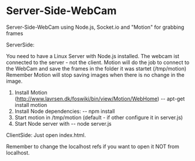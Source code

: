 Server-Side-WebCam
==================

Server-Side-WebCam using Node.js, Socket.io and "Motion" for grabbing frames

ServerSide:

You need to have a Linux Server with Node.js installed. The webcam ist connected to the server - not the client.
Motion will do the job to connect to the WebCam and save the frames in the folder it was startet (/tmp/motion)
Remember Motion will stop saving images when there is no change in the image. 

1. Install Motion  (http://www.lavrsen.dk/foswiki/bin/view/Motion/WebHome)
-- apt-get install motion
2. Install Node dependencies: 
-- npm install
3. Start motion in /tmp/motion (default - if other configure it in server.js)
4. Start Node server with 
-- node server.js




ClientSide:
Just open index.html. 

Remember to change the localhost refs if you want to open it NOT from localhost.
